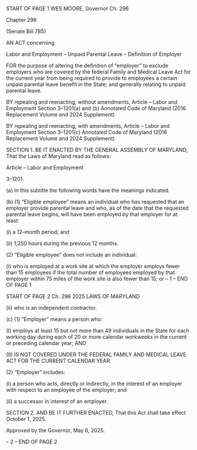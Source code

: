 START OF PAGE 1
WES MOORE, Governor Ch. 296

Chapter 296

(Senate Bill 785)

AN ACT concerning

Labor and Employment – Unpaid Parental Leave – Definition of Employer

FOR the purpose of altering the definition of “employer” to exclude employers who are
covered by the federal Family and Medical Leave Act for the current year from being
required to provide to employees a certain unpaid parental leave benefit in the State;
and generally relating to unpaid parental leave.

BY repealing and reenacting, without amendments,
Article – Labor and Employment
Section 3–1201(a) and (b)
Annotated Code of Maryland
(2016 Replacement Volume and 2024 Supplement)

BY repealing and reenacting, with amendments,
Article – Labor and Employment
Section 3–1201(c)
Annotated Code of Maryland
(2016 Replacement Volume and 2024 Supplement)

SECTION 1. BE IT ENACTED BY THE GENERAL ASSEMBLY OF MARYLAND,
That the Laws of Maryland read as follows:

Article – Labor and Employment

3–1201.

(a) In this subtitle the following words have the meanings indicated.

(b) (1) “Eligible employee” means an individual who has requested that an
employer provide parental leave and who, as of the date that the requested parental leave
begins, will have been employed by that employer for at least:

(i) a 12–month period; and

(ii) 1,250 hours during the previous 12 months.

(2) “Eligible employee” does not include an individual:

(i) who is employed at a work site at which the employer employs
fewer than 15 employees if the total number of employees employed by that employer
within 75 miles of the work site is also fewer than 15; or
– 1 –
END OF PAGE 1

START OF PAGE 2
Ch. 296 2025 LAWS OF MARYLAND

(ii) who is an independent contractor.

(c) (1) “Employer” means a person who:

(I) employs at least 15 but not more than 49 individuals in the State
for each working day during each of 20 or more calendar workweeks in the current or
preceding calendar year; AND

(II) IS NOT COVERED UNDER THE FEDERAL FAMILY AND
MEDICAL LEAVE ACT FOR THE CURRENT CALENDAR YEAR.

(2) “Employer” includes:

(i) a person who acts, directly or indirectly, in the interest of an
employer with respect to an employee of the employer; and

(ii) a successor in interest of an employer.

SECTION 2. AND BE IT FURTHER ENACTED, That this Act shall take effect
October 1, 2025.

Approved by the Governor, May 6, 2025.

– 2 –
END OF PAGE 2
